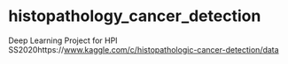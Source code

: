 # histopathology_cancer_detection
Deep Learning Project for HPI SS2020https://www.kaggle.com/c/histopathologic-cancer-detection/data
